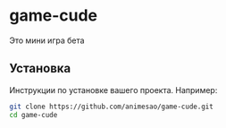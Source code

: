 # game-cude

Это мини игра бета 

## Установка

Инструкции по установке вашего проекта. Например:

```bash
git clone https://github.com/animesao/game-cude.git
cd game-cude
